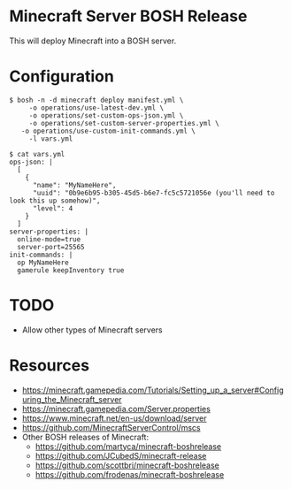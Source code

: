 # Minecraft Server BOSH Release

This will deploy Minecraft into a BOSH server.

# Configuration

```
$ bosh -n -d minecraft deploy manifest.yml \
     -o operations/use-latest-dev.yml \
	 -o operations/set-custom-ops-json.yml \
	 -o operations/set-custom-server-properties.yml \
   -o operations/use-custom-init-commands.yml \
	 -l vars.yml
```

```
$ cat vars.yml
ops-json: |
  [
    {
      "name": "MyNameHere",
      "uuid": "0b9e6b95-b305-45d5-b6e7-fc5c5721056e (you'll need to look this up somehow)",
      "level": 4
    }
  ]
server-properties: |
  online-mode=true
  server-port=25565
init-commands: |
  op MyNameHere
  gamerule keepInventory true
```

# TODO

* Allow other types of Minecraft servers

# Resources

* https://minecraft.gamepedia.com/Tutorials/Setting_up_a_server#Configuring_the_Minecraft_server
* https://minecraft.gamepedia.com/Server.properties
* https://www.minecraft.net/en-us/download/server
* https://github.com/MinecraftServerControl/mscs
* Other BOSH releases of Minecraft:
  * https://github.com/martyca/minecraft-boshrelease
  * https://github.com/JCubedS/minecraft-release
  * https://github.com/scottbri/minecraft-boshrelease
  * https://github.com/frodenas/minecraft-boshrelease
